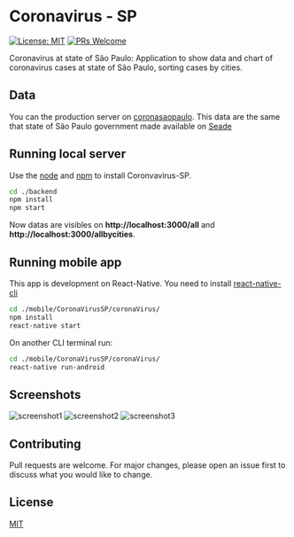 # Coronavirus - SP

[![License: MIT](https://img.shields.io/badge/License-MIT-yellow.svg)](https://opensource.org/licenses/MIT)
[![PRs Welcome](https://img.shields.io/badge/PRs-welcome-brightgreen.svg?style=flat-square)](http://makeapullrequest.com) 

Coronavirus at state of São Paulo: Application to show data and chart of coronavirus cases at state of São Paulo, sorting cases by cities.

## Data

You can the production server on [coronasaopaulo](https://coronasaopaulo.herokuapp.com/). This data are the same that state of São Paulo government made available on [Seade](https://www.seade.gov.br/coronavirus/)


## Running local server

Use the [node](https://nodejs.org/en/) and [npm](https://www.npmjs.com/) to install Coronvavirus-SP.

```bash
cd ./backend
npm install
npm start
```
Now datas are visibles on **http://localhost:3000/all** and **http://localhost:3000/allbycities**.


## Running mobile app

This app is development on React-Native. You need to install [react-native-cli](https://github.com/react-native-community/cli)

```bash
cd ./mobile/CoronaVirusSP/coronaVirus/
npm install
react-native start
```

On another CLI terminal run:
```bash
cd ./mobile/CoronaVirusSP/coronaVirus/
react-native run-android
```

## Screenshots

![screenshot1](https://raw.githubusercontent.com/barretorodrigo/CoronaSaoPaulo/master/screenshots/Screenshot1.png)
![screenshot2](https://raw.githubusercontent.com/barretorodrigo/CoronaSaoPaulo/master/screenshots/Screenshot2.png)
![screenshot3](https://raw.githubusercontent.com/barretorodrigo/CoronaSaoPaulo/master/screenshots/Screenshot3.png)

## Contributing
Pull requests are welcome. For major changes, please open an issue first to discuss what you would like to change.

## License
[MIT](https://choosealicense.com/licenses/mit/)